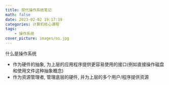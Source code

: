 ```yaml
---
title: 现代操作系统笔记
math: false
date: 2023-02-02 19:17:19
categories: 计算机核心课程
tags:
	- 操作系统
cover_picture: images/os.jpg
---
```




什么是操作系统
- 作为硬件的抽象, 为上层的应用程序提供更容易使用的接口(例如直接操作磁盘和使用文件这种抽象概念)
- 作为资源管理者, 管理底层的硬件, 并为上层的多个用户/程序提供资源